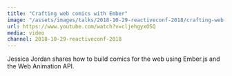 ```yaml
---
title: "Crafting web comics with Ember"
image: "/assets/images/talks/2018-10-29-reactiveconf-2018/crafting-web-comics-with-ember.jpg"
url: https://www.youtube.com/watch?v=cljehgyxOSQ
media: video
channel: 2018-10-29-reactiveconf-2018
---
```


Jessica Jordan shares how to build comics for the web using Ember.js and the Web
Animation API.
